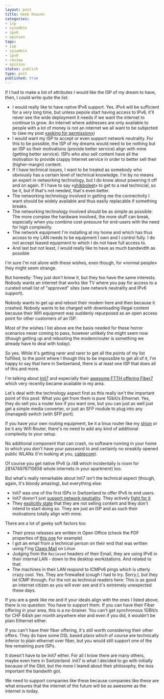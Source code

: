 ```yaml
---
layout: post
title: Geek heaven
categories:
- isp
- sysadmin
- ipv6
- opinion
tags:
- isp
- sysadmin
- ipv6
- review
- opinion
status: publish
type: post
published: true
---
```


If I had to make a list of attributes I would like the ISP of my dream to
have, then, I could write quite the list:

* I would really like to have native IPv6 support. Yes. IPv4 will be
sufficient for a very long time, but unless pepole start having access to
IPv6, it'll never see the wide deployment it needs if we want the internet
to continue to grow. An internet where addresses are only available to
people with a lot of money is not an internet we all want to be subjected to
(see my post [«asking for permission»](http://pilif.github.io/2011/09/asking-for-permission/))
* I would want my ISP to accept or even support network neutrality. For this
to be possible, the ISP of my dreams would need to be nothing but an ISP so
their motivations (provide better service) align with mine (getting better
service). ISPs who also sell content have all the motivation to provide
crappy Internet service in order to better sell their (higher-margin)
content.
* If I have technical issues, I want to be treated as somebody who obviously
has a certain level of technical knowledge. I'm by no means an expert in
networking technology, but I do know about powering it off and on again. If
I have to say «[shibboleet](http://xkcd.com/806/)» to get to a real
technicial, so be it, but if that's not needed, that's even better.
* The networking technology involved in getting me the connectivity I want
should be widely available and thus easily replacable if something breaks.
* The networking technology involved should be as simple as possible: The
more complex the hardware involved, the more stuff can break, especially
when you combine cost-pressure for end-users with the need for high
complexity.
* The network equipment I'm installing at my home and which has thus access
to my LAN needs to be equipment I own and I control fully. I do not accept
leased equipment to which I do not have full access to.
* And last but not least, I would really like to have as much bandwidth as possible

I'm sure I'm not alone with these wishes, even though, for «normal people»
they might seem strange.

But honestly: They just don't know it, but they too have the same interests.
Nobody wants an internet that works like TV where you pay for access to a
curated small list of "approved" sites (see network neutrality and IPv6
support).

Nobody wants to get up and reboot their modem here and then because it
crashed. Nobody wants to be charged with downloading illegal content
because their Wifi equipment was suddenly repurposed as an open access point
for other customers of an ISP.

Most of the wishes I list above are the basis needed for these horror
scenarios never coming to pass, however unlikely the might seem now (though
getting up and rebooting the modem/router is something we already have to
deal with today).

So yes. While it's getting rarer and rarer to get all the points of my list
fulfilled, to the point where I though this to be impossible to get all of
it, I'm happy to say that here in Switzerland, there is at least one ISP that
does all of this and more.

I'm talking about [Init7](http://init7.ch) and especially their
[awesome FTTH offering Fiber7](https://www.fiber7.ch/) which very recently
became available in my area.

Let's deal with the technology aspect first as this really isn't the
important point of this post: What you get from them is pure 1Gbit/s
Ethernet. Yes, they do sell you a router box if you want one, but you can
just as well just get a simple media converter, or just an SFP module to plug
into any (managed) switch (with SFP port).

If you have your own routing equipment, be it a linux router like my
[shion](/2006/07/computers-under-my-command-issue-1-shion/) or be it any
Wifi Router, there's no need to add any kind of additional complexity to
your setup.

No additional component that can crash, no software running in your home to
which you don't have your password to and certainly no sneakily opened
public WLANs (I'm looking at you,
[cablecom](http://www.upc-cablecom.ch/de/support/tools/wi-free/)).

Of course you get native IPv6 (a /48 which incidentally is room for
281474976710656 whole internets in your apartment) too.

But what's really remarkable about Init7 isn't the technical aspect (though,
again, it's bloody amazing), but everything else:

* Init7 was one of the first ISPs in Switzerland to offer IPv6 to end users.
* Init7 doesn't just [support network neutrality](http://www.init7.net/en/about/sozial).
They actively [fight for it](http://webapp.sonntagszeitung.ch/read/sz_29_06_2014/gesellschaft/Gegen-das-Goliath-Gehabe-8963)
* They [explicitly state](https://fiber7.ch/fiber7-technologie/fiber7-tripleplay/)
that they are not selling content and they don't intend to start doing so. They are just an ISP and as such their motivations totally align with mine.

There are a lot of geeky soft factors too:

* Their press releases are written in Open Office (check the PDF properties
of [this one](https://fiber7.ch/documents/20/20140908_111tage_fiber7-medienmitteilung_final.pdf)
for example)
* I got an email from a technical person on their end that was written using
f'ing [Claws Mail](http://www.claws-mail.org/) on Linux
* Judging from the `Recieved` headers of their Email, they are using IPv6 in
their internal LAN - down to the desktop workstations. And related to that:
* The machines in their LAN respond to ICMPv6 pings which is utterly crazy
cool. Yes. They are firewalled (*cough* I had to try. Sorry.), but they let
ICMP through. For the not as technical readers here: This is as good an
internet citizen as you will ever see and it's extremely unexpected these
days.

If you are a geek like me and if your ideals align with the ones I listed
above, there is no question: You have to support them. If you can have their
Fiber offering in your area, this is a no-brainer. You can't get synchronous
1GBit/s for CHF 64ish per month anywhere else and even if you did, it
wouldn't be plain Ethernet either.

If you can't have their fiber offering, it's still worth considering their
other offers. They do have some DSL based plans which of course are
technically inferior to plain ethernet over fiber, but you would still
support one of the few remaining pure ISPs.

It doesn't have to be Init7 either. For all I know there are many others,
maybe even here in Switzerland. Init7 is what I decided to go with initially
because of the Gbit, but the more I leared about their philosophy, the less
important the bandwith got.

We need to support companies like these because companies like these are
what ensures that the internet of the future will be as awesome as the
internet is today.
